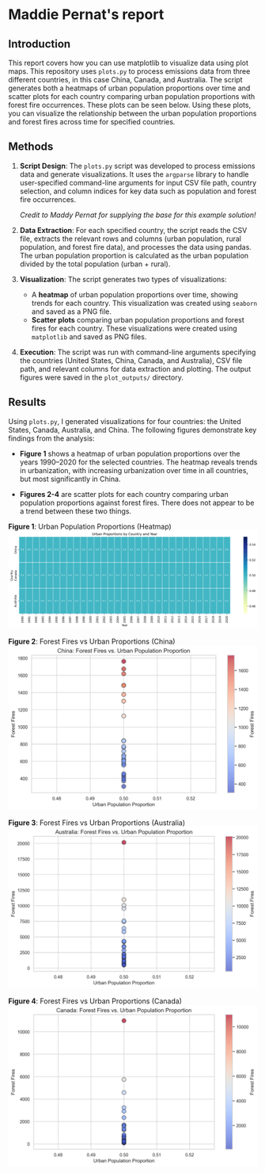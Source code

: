 # Maddie Pernat's report

## Introduction

This report covers how you can use matplotlib to visualize data using plot maps. This repository uses `plots.py` to process emissions data from three different countries, in this case China, Canada, and Australia. The script generates both a heatmaps of urban population proportions over time and scatter plots for each country comparing urban population proportions with forest fire occurrences. These plots can be seen below. Using these plots, you can visualize the relationship between the urban population proportions and forest fires across time for specified countries.

## Methods

1. **Script Design**:
   The `plots.py` script was developed to process emissions data and generate visualizations. It uses the `argparse` library to handle user-specified command-line arguments for input CSV file path, country selection, and column indices for key data such as population and forest fire occurrences.

   *Credit to Maddy Pernat for supplying the base for this example solution!*

2. **Data Extraction**:
   For each specified country, the script reads the CSV file, extracts the relevant rows and columns (urban population, rural population, and forest fire data), and processes the data using pandas. The urban population proportion is calculated as the urban population divided by the total population (urban + rural).

3. **Visualization**:
   The script generates two types of visualizations:
   - A **heatmap** of urban population proportions over time, showing trends for each country. This visualization was created using `seaborn` and saved as a PNG file.
   - **Scatter plots** comparing urban population proportions and forest fires for each country. These visualizations were created using `matplotlib` and saved as PNG files.

4. **Execution**:
   The script was run with command-line arguments specifying the countries (United States, China, Canada, and Australia), CSV file path, and relevant columns for data extraction and plotting. The output figures were saved in the `plot_outputs/` directory.

## Results

Using `plots.py`, I generated visualizations for four countries: the United States, Canada, Australia, and China. The following figures demonstrate key findings from the analysis:

- **Figure 1** shows a heatmap of urban population proportions over the years 1990–2020 for the selected countries. The heatmap reveals trends in urbanization, with increasing urbanization over time in all countries, but most significantly in China.
  
- **Figures 2-4** are scatter plots for each country comparing urban population proportions against forest fires. There does not appear to be a trend between these two things.

**Figure 1**: Urban Population Proportions (Heatmap)  
![Urban Population Proportions Heatmap](plot_outputs\urban_proportions_heatmap.png)

**Figure 2**: Forest Fires vs Urban Proportions (China)  
![Forest Fires vs Urban Proportions USA](plot_outputs\China_fires_vs_urban.png)

**Figure 3**: Forest Fires vs Urban Proportions (Australia)  
![Forest Fires vs Urban Proportions USA](plot_outputs\Australia_fires_vs_urban.png)

**Figure 4**: Forest Fires vs Urban Proportions (Canada)  
![Forest Fires vs Urban Proportions USA](plot_outputs\Canada_fires_vs_urban.png)

